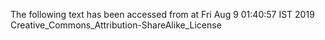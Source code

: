 The following text has been accessed from at Fri Aug 9 01:40:57 IST 2019
Creative_Commons_Attribution-ShareAlike_License
